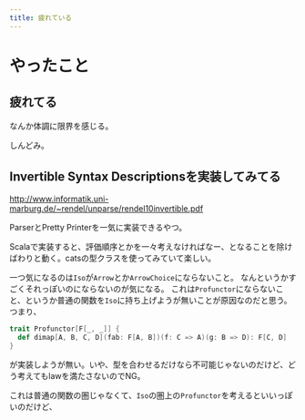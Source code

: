 ```yaml
---
title: 疲れている
---
```


# やったこと

## 疲れてる

なんか体調に限界を感じる。

しんどみ。

## Invertible Syntax Descriptionsを実装してみてる

http://www.informatik.uni-marburg.de/~rendel/unparse/rendel10invertible.pdf

ParserとPretty Printerを一気に実装できるやつ。

Scalaで実装すると、評価順序とかを一々考えなければなー、となることを除けばわりと動く。catsの型クラスを使ってみていて楽しい。

一つ気になるのは`Iso`が`Arrow`とか`ArrowChoice`にならないこと。
なんというかすごくそれっぽいのにならないのが気になる。
これは`Profunctor`にならないこと、というか普通の関数を`Iso`に持ち上げようが無いことが原因なのだと思う。
つまり、

```scala
trait Profunctor[F[_, _]] {
  def dimap[A, B, C, D](fab: F[A, B])(f: C => A)(g: B => D): F[C, D]
}
```

が実装しようが無い。いや、型を合わせるだけなら不可能じゃないのだけど、どう考えてもlawを満たさないのでNG。

これは普通の関数の圏じゃなくて、`Iso`の圏上の`Profunctor`を考えるといいっぽいのだけど、
